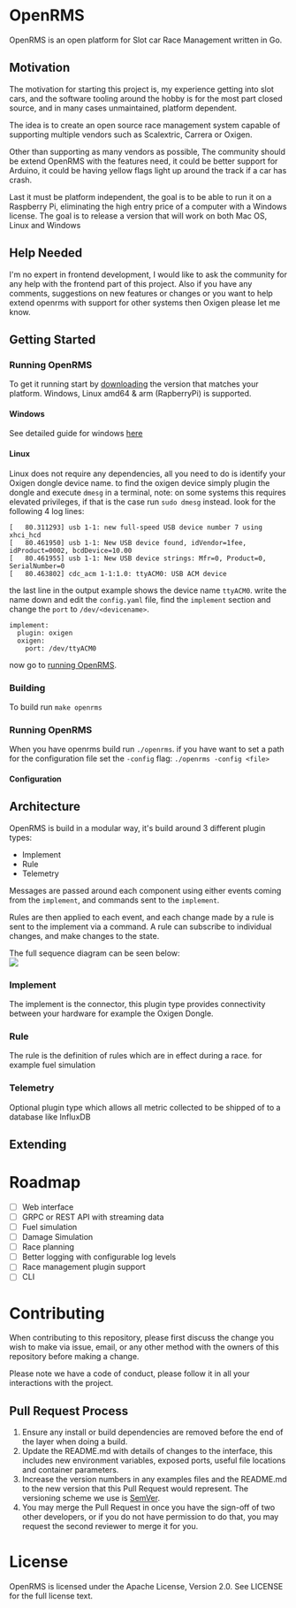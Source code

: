 # OpenRMS
OpenRMS is an open platform for Slot car Race Management written in Go.

## Motivation
The motivation for starting this project is, my experience getting into
slot cars, and the software tooling around the hobby is for the most part
closed source, and in many cases unmaintained, platform dependent.

The idea is to create an open source race management system capable of
supporting multiple vendors such as Scalextric, Carrera or Oxigen.

Other than supporting as many vendors as possible, The community should
be extend OpenRMS with the features need, it could be better support for
Arduino, it could be having yellow flags light up around the track if a
car has crash.

Last it must be platform independent, the goal is to be able to run it
on a Raspberry Pi, eliminating the high entry price of a computer with
a Windows license. The goal is to release a version that will work on
both Mac OS, Linux and Windows

## Help Needed
I'm no expert in frontend development, I would like to ask the community
for any help with the frontend part of this project. Also if you have any
comments, suggestions on new features or changes or you want to help
extend openrms with support for other systems then Oxigen please let me
know.

## Getting Started
### Running OpenRMS
To get it running start by [downloading](releases) the version that matches your platform.
Windows, Linux amd64 & arm (RapberryPi) is supported.

#### Windows
See detailed guide for windows [here](docs/getting-started/windows.md)

#### Linux
Linux does not require any dependencies, all you need to do is identify your Oxigen
dongle device name. to find the oxigen device simply plugin the dongle and execute
`dmesg` in a terminal, note: on some systems this requires elevated privileges, if
that is the case run `sudo dmesg` instead.
look for the following 4 log lines:

```
[   80.311293] usb 1-1: new full-speed USB device number 7 using xhci_hcd
[   80.461950] usb 1-1: New USB device found, idVendor=1fee, idProduct=0002, bcdDevice=10.00
[   80.461955] usb 1-1: New USB device strings: Mfr=0, Product=0, SerialNumber=0
[   80.463802] cdc_acm 1-1:1.0: ttyACM0: USB ACM device
```
the last line in the output example shows the device name `ttyACM0`. write the name down and 
edit the `config.yaml` file, find the `implement` section and change the `port` to 
`/dev/<devicename>`.

```
implement:
  plugin: oxigen
  oxigen:
    port: /dev/ttyACM0
```
now go to [running OpenRMS](#running-openrms).

### Building
To build run `make openrms`

### Running OpenRMS
When you have openrms build run `./openrms`. if you have want to set
a path for the configuration file set the `-config` flag: `./openrms -config <file>`

#### Configuration

## Architecture
OpenRMS is build in a modular way, it's build around 3 different plugin
types:

- Implement
- Rule
- Telemetry

Messages are passed around each component using either events coming
from the `implement`, and commands sent to the `implement`.

Rules are then applied to each event, and each change made by a rule
is sent to the implement via a command. A rule can subscribe to individual
changes, and make changes to the state.

The full sequence diagram can be seen below:  
[![](https://mermaid.ink/img/eyJjb2RlIjoic2VxdWVuY2VEaWFncmFtXG4gICAgcGFydGljaXBhbnQgSW1wbGVtZW50XG4gICAgcGFydGljaXBhbnQgRXZlbnRcbiAgICBwYXJ0aWNpcGFudCBDb21tYW5kXG4gICAgcGFydGljaXBhbnQgU3RhdGVcbiAgICBwYXJ0aWNpcGFudCBSdWxlc1xuICAgIHBhcnRpY2lwYW50IFRlbGVtZXRyeVxuXG4gICAgSW1wbGVtZW50IC0-PiBFdmVudDogR2VuZXJpYyBldmVudCBpcyBtYXBwZWRcbiAgICBFdmVudCAtKSBTdGF0ZTogSW1wbGVtZW50IGV2ZW50IHVwZGF0ZXMgc3RhdGVcbiAgICBcbiAgICBsb29wXG4gICAgICAgIFN0YXRlIC0-PiBSdWxlczogRWFjaCBzdGF0ZSBjaGFuZ2UgaXMgZXZhbHVhdGVkXG4gICAgICAgIFJ1bGVzIC0-PiBTdGF0ZTogUnVsZXMgYXBwbHkgc3RhdGUgY2hhbmdlc1xuICAgIGVuZFxuXG4gICAgU3RhdGUgLSkgQ29tbWFuZDogU3RhdGUgY2hhbmdlZCBtYXBwZWQgdG8gY29tbWFuZFxuICAgIENvbW1hbmQgLT4-IEltcGxlbWVudDogR2VuZXJpYyBjb21tYW5kIGlzIHNlbnQgYmFjayB0byBpbXBsZW1lbnRcbiAgICBTdGF0ZSAtLSkgVGVsZW1ldHJ5OiBTdGF0ZSBjaGFuZ2VzIGFyZSBzZW50IHRvIHRlbGVtZXRyeVxuXG4iLCJtZXJtYWlkIjp7InRoZW1lIjoibmV1dHJhbCJ9LCJ1cGRhdGVFZGl0b3IiOmZhbHNlfQ)](https://mermaid-js.github.io/mermaid-live-editor/#/edit/eyJjb2RlIjoic2VxdWVuY2VEaWFncmFtXG4gICAgcGFydGljaXBhbnQgSW1wbGVtZW50XG4gICAgcGFydGljaXBhbnQgRXZlbnRcbiAgICBwYXJ0aWNpcGFudCBDb21tYW5kXG4gICAgcGFydGljaXBhbnQgU3RhdGVcbiAgICBwYXJ0aWNpcGFudCBSdWxlc1xuICAgIHBhcnRpY2lwYW50IFRlbGVtZXRyeVxuXG4gICAgSW1wbGVtZW50IC0-PiBFdmVudDogR2VuZXJpYyBldmVudCBpcyBtYXBwZWRcbiAgICBFdmVudCAtKSBTdGF0ZTogSW1wbGVtZW50IGV2ZW50IHVwZGF0ZXMgc3RhdGVcbiAgICBcbiAgICBsb29wXG4gICAgICAgIFN0YXRlIC0-PiBSdWxlczogRWFjaCBzdGF0ZSBjaGFuZ2UgaXMgZXZhbHVhdGVkXG4gICAgICAgIFJ1bGVzIC0-PiBTdGF0ZTogUnVsZXMgYXBwbHkgc3RhdGUgY2hhbmdlc1xuICAgIGVuZFxuXG4gICAgU3RhdGUgLSkgQ29tbWFuZDogU3RhdGUgY2hhbmdlZCBtYXBwZWQgdG8gY29tbWFuZFxuICAgIENvbW1hbmQgLT4-IEltcGxlbWVudDogR2VuZXJpYyBjb21tYW5kIGlzIHNlbnQgYmFjayB0byBpbXBsZW1lbnRcbiAgICBTdGF0ZSAtLSkgVGVsZW1ldHJ5OiBTdGF0ZSBjaGFuZ2VzIGFyZSBzZW50IHRvIHRlbGVtZXRyeVxuXG4iLCJtZXJtYWlkIjp7InRoZW1lIjoibmV1dHJhbCJ9LCJ1cGRhdGVFZGl0b3IiOmZhbHNlfQ)

### Implement
The implement is the connector, this plugin type provides connectivity
between your hardware for example the Oxigen Dongle.

### Rule
The rule is the definition of rules which are in effect during a race.
for example fuel simulation

### Telemetry
Optional plugin type which allows all metric collected to be shipped of
to a database like InfluxDB

## Extending

# Roadmap
- [ ] Web interface
- [ ] GRPC or REST API with streaming data
- [ ] Fuel simulation
- [ ] Damage Simulation
- [ ] Race planning
- [ ] Better logging with configurable log levels
- [ ] Race management plugin support
- [ ] CLI

# Contributing
When contributing to this repository, please first discuss the change you wish to make via issue,
email, or any other method with the owners of this repository before making a change.

Please note we have a code of conduct, please follow it in all your interactions with the project.

## Pull Request Process

1. Ensure any install or build dependencies are removed before the end of the layer when doing a
   build.
2. Update the README.md with details of changes to the interface, this includes new environment
   variables, exposed ports, useful file locations and container parameters.
3. Increase the version numbers in any examples files and the README.md to the new version that this
   Pull Request would represent. The versioning scheme we use is [SemVer](http://semver.org/).
4. You may merge the Pull Request in once you have the sign-off of two other developers, or if you
   do not have permission to do that, you may request the second reviewer to merge it for you.

# License
OpenRMS is licensed under the Apache License, Version 2.0. See LICENSE for
the full license text.
